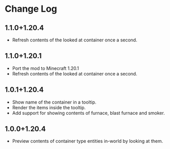 # Change Log

## 1.1.0+1.20.4

- Refresh contents of the looked at container once a second.

## 1.1.0+1.20.1

- Port the mod to Minecraft 1.20.1
- Refresh contents of the looked at container once a second.

## 1.0.1+1.20.4

- Show name of the container in a tooltip.
- Render the items inside the tooltip.
- Add support for showing contents of furnace, blast furnace and smoker.

## 1.0.0+1.20.4

- Preview contents of container type entities in-world by looking at them.
